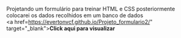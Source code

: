 Projetando um formulário para treinar HTML e CSS posteriormente colocarei os dados recolhidos em um banco de dados
<br><a href=https://evertonvcf.github.io/Projeto_formulario2/" target="_blank"><strong>Click aqui para visualizar</a>

